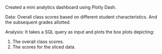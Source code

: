Created a mini analytics dashboard using Plotly Dash.

Data: Overall class scores based on different student characteristics. And the subsequent grades allotted.

Analysis: It takes a SQL query as input and plots the box plots depicting:
1) The overall class scores.
2) The scores for the sliced data.

